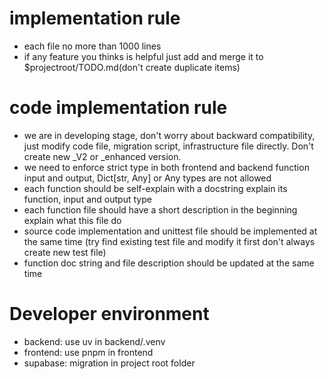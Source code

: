 # implementation rule
- each file no more than 1000 lines
- if any feature you thinks is helpful just add and merge it to $projectroot/TODO.md(don't create duplicate items)


# code implementation rule
- we are in developing stage, don't worry about backward compatibility, just modify code file, migration script, infrastructure file directly. Don't create new _V2 or _enhanced version.
- we need to enforce strict type in both frontend and backend function input and output, Dict[str, Any] or Any types are not allowed
- each function should be self-explain with a docstring explain its function, input and output type
- each function file should have a short description in the beginning explain what this file do
- source code implementation and unittest file should be implemented at the same time (try find existing test file and modify it first don't always create new test file)
- function doc string and file description should be updated at the same time


# Developer environment
- backend: use uv in backend/.venv
- frontend: use pnpm in frontend 
- supabase: migration in project root folder